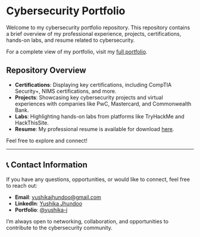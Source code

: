 # Cybersecurity Portfolio

Welcome to my cybersecurity portfolio repository. This repository contains a brief overview of my professional experience, projects, certifications, hands-on labs, and resume related to cybersecurity.

For a complete view of my portfolio, visit my [full portfolio](index.md).

## Repository Overview
- **Certifications**: Displaying key certifications, including CompTIA Security+, NIMS certifications, and more.
- **Projects**: Showcasing key cybersecurity projects and virtual experiences with companies like PwC, Mastercard, and Commonwealth Bank.
- **Labs**: Highlighting hands-on labs from platforms like TryHackMe and HackThisSite.
- **Resume**: My professional resume is available for download [here](CyberSecurity_Resume.pdf).

Feel free to explore and connect!

---

## 📞 Contact Information

If you have any questions, opportunities, or would like to connect, feel free to reach out:

- **Email**: [yushikajhundoo@gmail.com](mailto:yushikajhundoo@gmail.com)
- **LinkedIn**: [Yushika Jhundoo](https://www.linkedin.com/in/yushikajhundoo/)
- **Portfolio**: [@yushika-j]()

I’m always open to networking, collaboration, and opportunities to contribute to the cybersecurity community.

